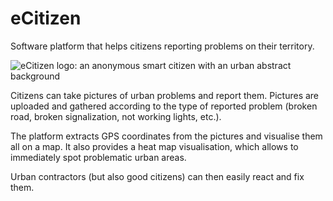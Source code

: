# eCitizen

Software platform that helps citizens reporting problems on their territory.

![eCitizen logo: an anonymous smart citizen with an urban abstract background](https://raw.githubusercontent.com/nikolamilosevic86/eCitizen/master/server/static/gfx/logo.png)

Citizens can take pictures of urban problems and report them. Pictures are uploaded and gathered according to the type of reported problem (broken road, broken signalization, not working lights, etc.).

The platform extracts GPS coordinates from the pictures and visualise them all on a map. It also provides a heat map visualisation, which allows to immediately spot problematic urban areas.

Urban contractors (but also good citizens) can then easily react and fix them.
